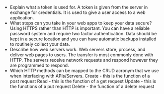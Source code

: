 -  Explain what a token is used for.
    A token is given from the server in exchange for credentials. It is used to give a user access to a web application.
-  What steps can you take in your web apps to keep your data secure?
    Using HTTPS rather than HTTP is important. You can have a reliable password system and require two factor authentication. Data should be kept in a secure location and you can have automatic backups installed to routinely collect your data. 
-  Describe how web servers work.
    Web servers store, process, and deliver web pages to users. The transfer is most commonly done with HTTP. The servers receive network requests and respond however they are programmed to respond. 
-  Which HTTP methods can be mapped to the CRUD acronym that we use when interfacing with APIs/Servers.
    Create - this is the function of a post request
    Read - this is the function of a get request
    Update - this is the functions of a put request
    Delete - the function of a delete request